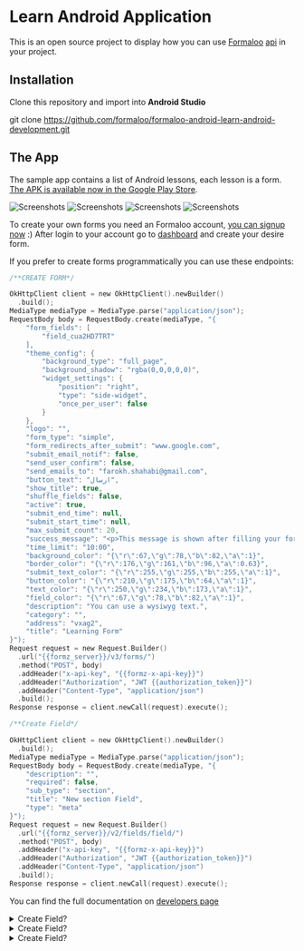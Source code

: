 # Learn Android Application
This is an open source project to display how you can use [Formaloo](https://en.formaloo.com/) [api](https://en.formaloo.com/developers/) in your project.

## Installation
Clone this repository and import into **Android Studio**

git clone https://github.com/formaloo/formaloo-android-learn-android-development.git

## The App
The sample app contains a list of Android lessons, each lesson is a form.
[The APK is available now in the Google Play Store](https://play.google.com/store/apps/details?id=co.idearun.learnandroid).

![Screenshots](images/learn_android_home.jpg)
![Screenshots](images/learn_android_image.jpg)
![Screenshots](images/learn_android_section.jpg)
![Screenshots](images/learn_android_q.jpg)

To create your own forms you need an Formaloo account, [you can signup now](https://accounts.formaloo.net/profiles/signup/?) :)
After login to your account go to [dashboard](https://dash.formaloo.net/u/) and create your desire form.

If you prefer to create forms programmatically you can use these endpoints:


```kotlin
/**CREATE FORM*/

OkHttpClient client = new OkHttpClient().newBuilder()
  .build();
MediaType mediaType = MediaType.parse("application/json");
RequestBody body = RequestBody.create(mediaType, "{
    "form_fields": [
        "field_cua2HD7TRT"
    ],
    "theme_config": {
        "background_type": "full_page",
        "background_shadow": "rgba(0,0,0,0,0)",
        "widget_settings": {
            "position": "right",
            "type": "side-widget",
            "once_per_user": false
        }
    },
    "logo": "",
    "form_type": "simple",
    "form_redirects_after_submit": "www.google.com",
    "submit_email_notif": false,
    "send_user_confirm": false,
    "send_emails_to": "farokh.shahabi@gmail.com",
    "button_text": "ارسال",
    "show_title": true,
    "shuffle_fields": false,
    "active": true,
    "submit_end_time": null,
    "submit_start_time": null,
    "max_submit_count": 20,
    "success_message": "<p>This message is shown after filling your form.</p>",
    "time_limit": "10:00",
    "background_color": "{\"r\":67,\"g\":78,\"b\":82,\"a\":1}",
    "border_color": "{\"r\":176,\"g\":161,\"b\":96,\"a\":0.63}",
    "submit_text_color": "{\"r\":255,\"g\":255,\"b\":255,\"a\":1}",
    "button_color": "{\"r\":210,\"g\":175,\"b\":64,\"a\":1}",
    "text_color": "{\"r\":250,\"g\":234,\"b\":173,\"a\":1}",
    "field_color": "{\"r\":67,\"g\":78,\"b\":82,\"a\":1}",
    "description": "You can use a wysiwyg text.",
    "category": "",
    "address": "vxag2",
    "title": "Learning Form"
}");
Request request = new Request.Builder()
  .url("{{formz_server}}/v3/forms/")
  .method("POST", body)
  .addHeader("x-api-key", "{{formz-x-api-key}}")
  .addHeader("Authorization", "JWT {{authorization_token}}")
  .addHeader("Content-Type", "application/json")
  .build();
Response response = client.newCall(request).execute();
```

```kotlin
/**Create Field*/

OkHttpClient client = new OkHttpClient().newBuilder()
  .build();
MediaType mediaType = MediaType.parse("application/json");
RequestBody body = RequestBody.create(mediaType, "{
    "description": "",
    "required": false,
    "sub_type": "section",
    "title": "New section Field",
    "type": "meta"
}");
Request request = new Request.Builder()
  .url("{{formz_server}}/v2/fields/field/")
  .method("POST", body)
  .addHeader("x-api-key", "{{formz-x-api-key}}")
  .addHeader("Authorization", "JWT {{authorization_token}}")
  .addHeader("Content-Type", "application/json")
  .build();
Response response = client.newCall(request).execute();
```
You can find the full documentation on [developers page](https://en.formaloo.com/developers/)

<details>
<summary>Create Field?</summary>
<br>
Create Field
<br><br>

```kotlin
/**Create Field*/

OkHttpClient client = new OkHttpClient().newBuilder()
.build();
MediaType mediaType = MediaType.parse("application/json");
RequestBody body = RequestBody.create(mediaType, "{
"description": "",
"required": false,
"sub_type": "section",
"title": "New section Field",
"type": "meta"
}");
Request request = new Request.Builder()
.url("{{formz_server}}/v2/fields/field/")
.method("POST", body)
.addHeader("x-api-key", "{{formz-x-api-key}}")
.addHeader("Authorization", "JWT {{authorization_token}}")
.addHeader("Content-Type", "application/json")
.build();
Response response = client.newCall(request).execute();
```

</details>



<details>
<summary>Create Field?</summary>
<br>
Create Field
<br><br>
<pre>

</pre>
</details>

<details>
<summary>Create Field?</summary>
<br>
Create Field
<br><br>
<pre>

</pre>
</details>